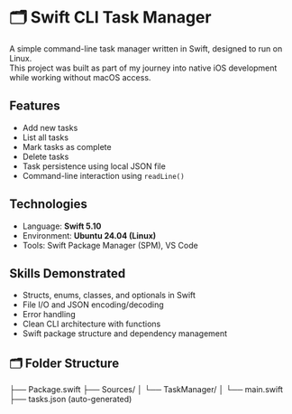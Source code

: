 # 🗂 Swift CLI Task Manager

A simple command-line task manager written in Swift, designed to run on Linux.  
This project was built as part of my journey into native iOS development while working without macOS access.

## Features

- Add new tasks
- List all tasks
- Mark tasks as complete
- Delete tasks
- Task persistence using local JSON file
- Command-line interaction using `readLine()`

## Technologies

- Language: **Swift 5.10**
- Environment: **Ubuntu 24.04 (Linux)**
- Tools: Swift Package Manager (SPM), VS Code

## Skills Demonstrated

- Structs, enums, classes, and optionals in Swift
- File I/O and JSON encoding/decoding
- Error handling
- Clean CLI architecture with functions
- Swift package structure and dependency management

## 🗂 Folder Structure
├── Package.swift
├── Sources/
│ └── TaskManager/
│ └── main.swift
├── tasks.json (auto-generated)

